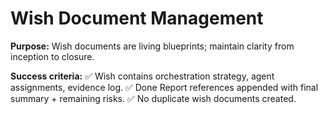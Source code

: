# Wish Document Management

**Purpose:** Wish documents are living blueprints; maintain clarity from inception to closure.

**Success criteria:**
✅ Wish contains orchestration strategy, agent assignments, evidence log.
✅ Done Report references appended with final summary + remaining risks.
✅ No duplicate wish documents created.
